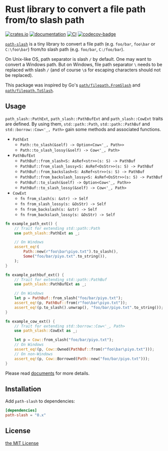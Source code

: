 Rust library to convert a file path from/to slash path
======================================================
[![crates.io][crates-io-badge]][crates-io]
[![documentation][doc-badge]][doc]
[![CI][ci-badge]][ci]
[![codecov-badge][]][codecov]

[`path-slash`][crates-io] is a tiny library to convert a file path (e.g. `foo/bar`, `foo\bar` or
`C:\foo\bar`) from/to slash path (e.g. `foo/bar`, `C:/foo/bar`).

On Unix-like OS, path separator is slash `/` by default. One may want to convert a Windows path. But on
Windows, file path separator `\` needs to be replaced with slash `/` (and of course `\`s for escaping
characters should not be replaced).

This package was inspired by Go's [`path/filepath.FromSlash`](https://golang.org/pkg/path/filepath/#FromSlash)
and [`path/filepath.ToSlash`](https://golang.org/pkg/path/filepath/#ToSlash).

## Usage

`path_slash::PathExt`, `path_slash::PathBufExt` and `path_slash::CowExt` traits are defined. By using them,
`std::path::Path`, `std::path::PathBuf` and `std::borrow::Cow<'_, Path>` gain some methods and associated functions.

- `PathExt`
  - `Path::to_slash(&self) -> Option<Cow<'_, Path>>`
  - `Path::to_slash_lossy(&self) -> Cow<'_, Path>`
- `PathBufExt`
  - `PathBuf::from_slash<S: AsRef<str>>(s: S) -> PathBuf`
  - `PathBuf::from_slash_lossy<S: AsRef<OsStr>>(s: S) -> PathBuf`
  - `PathBuf::from_backslash<S: AsRef<str>>(s: S) -> PathBuf`
  - `PathBuf::from_backslash_lossy<S: AsRef<OsStr>>(s: S) -> PathBuf`
  - `PathBuf::to_slash(&self) -> Option<Cow<'_, Path>>`
  - `PathBuf::to_slash_lossy(&self) -> Cow<'_, Path>`
- `CowExt`
  - `fn from_slash(s: &str) -> Self`
  - `fn from_slash_lossy(s: &OsStr) -> Self`
  - `fn from_backslash(s: &str) -> Self`
  - `fn from_backslash_lossy(s: &OsStr) -> Self`

```rust
fn example_path_ext() {
    // Trait for extending std::path::Path
    use path_slash::PathExt as _;

    // On Windows
    assert_eq!(
        Path::new(r"foo\bar\piyo.txt").to_slash(),
        Some("foo/bar/piyo.txt".to_string()),
    );
}

fn example_pathbuf_ext() {
    // Trait for extending std::path::PathBuf
    use path_slash::PathBufExt as _;

    // On Windows
    let p = PathBuf::from_slash("foo/bar/piyo.txt");
    assert_eq!(p, PathBuf::from(r"foo\bar\piyo.txt"));
    assert_eq!(p.to_slash().unwrap(), "foo/bar/piyo.txt".to_string());
}

fn example_cow_ext() {
    // Trait for extending std::borrow::Cow<'_, Path>
    use path_slash::CowExt as _;

    let p = Cow::from_slash("foo/bar/piyo.txt");
    // On Windows
    assert_eq!(p, Cow::Owned(PathBuf::from(r"foo\bar\piyo.txt")));
    // On non-Windows
    assert_eq!(p, Cow::Borrowed(Path::new("foo/bar/piyo.txt")));
}
```

Please read [documents][doc] for more details.

## Installation

Add `path-slash` to dependencies:

```toml
[dependencies]
path-slash = "0.x"
```

## License

[the MIT License](LICENSE.txt)

[doc-badge]: https://docs.rs/path-slash/badge.svg
[doc]: https://docs.rs/path-slash
[crates-io-badge]: https://img.shields.io/crates/v/path-slash.svg
[crates-io]: https://crates.io/crates/path-slash
[ci]: https://github.com/rhysd/path-slash/actions?query=workflow%3ACI
[ci-badge]: https://github.com/rhysd/path-slash/workflows/CI/badge.svg?branch=master&event=push
[codecov-badge]: https://codecov.io/gh/rhysd/path-slash/branch/master/graph/badge.svg?token=6f7QWopfz4
[codecov]: https://codecov.io/gh/rhysd/path-slash
